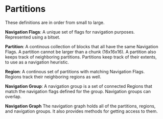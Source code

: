 # Partitions

These definitions are in order from small to large.

**Navigation Flags**:
A unique set of flags for navigation purposes. Represented using a bitset.

**Partition**:
A continous collection of blocks that all have the same Navigation Flags.
A partition cannot be larger than a chunk (16x16x16). A partition also keeps
track of neighboring partitions. Partitions keep track of their extents, to use as a navigation heuristic.

**Region**:
A continous set of partitions with matching Navigation Flags.
Regions track their neighboring regions as well.

**Navigation Group**:
A navigation group is a set of connected Regions that match the navigation flags defined for the group. Navigation groups can overlap.

**Navigation Graph**
The navigation graph holds all of the partitions, regions, and navigation groups. It also provides methods for getting access to them.
